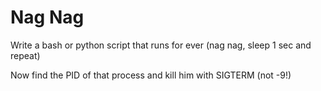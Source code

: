# Nag Nag

Write a bash or python script that runs for ever (nag nag, sleep 1 sec and repeat)

Now find the PID of that process and kill him with SIGTERM (not -9!)
